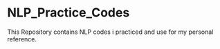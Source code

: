 # NLP_Practice_Codes
This Repository contains NLP codes i practiced and use for my personal reference.
